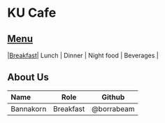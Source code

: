 # KU Cafe

## [Menu](Menu.md)

|[Breakfast](Menu.md#Breafast)| Lunch | Dinner | Night food | Beverages |

## About Us


| Name      | Role      | Github          |
|:----------|-----------|-----------------|
| Bannakorn | Breakfast | @borrabeam      |
